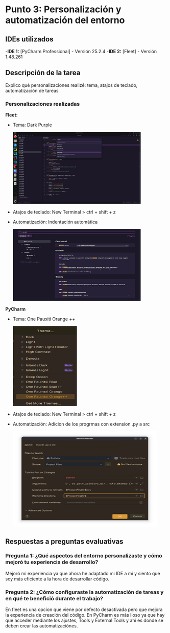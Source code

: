 # Punto 3: Personalización y automatización del entorno

## IDEs utilizados
-**IDE 1:** [PyCharm Professional] - Versión 25.2.4
-**IDE 2:** [Fleet] - Versión 1.48.261

## Descripción de la tarea
Explico qué personalizaciones realizé: tema, atajos de teclado, automatización de tareas

### Personalizaciones realizadas
**Fleet:**
- Tema: Dark Purple

    <img src="capturas/tema.png" width="400" height="225">
  
- Atajos de teclado: New Terminal > ctrl + shift + z

- Automatización: Indentación automática

    <img src="capturas/AutoIndent.png" width="400" height="225">

**PyCharm**

- Tema: One Pauxiti Orange ++

    <img src="capturas/tema_pycharm.png" width="200" height="250">

- Atajos de teclado: New Terminal > ctrl + shift + z

- Automatización: Adicion de los progrmas con extension .py a src

    <img src="capturas/Automatizacion.png " width="450" height="300">

## Respuestas a preguntas evaluativas

### Pregunta 1: ¿Qué aspectos del entorno personalizaste y cómo mejoró tu experiencia de desarrollo?
Mejoró mi experiencia ya que ahora he adaptado mi IDE a mi y siento que soy más eficiente a la hora de desarrollar código.

### Pregunta 2: ¿Cómo configuraste la automatización de tareas y en qué te benefició durante el trabajo?
En fleet es una opcion que viene por defecto desactivada pero que mejora la experiencia de creación del código. En PyCharm es más lioso ya que hay que acceder mediante los ajustes, Tools y External Tools y ahí es donde se deben crear las automatizaciónes.
